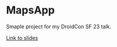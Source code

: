 # MapsApp

Smaple project for my DroidCon SF 23 talk.

[Link to slides](https://speakerdeck.com/briangardnerdev/googlemap-droidcon-sf-23)
